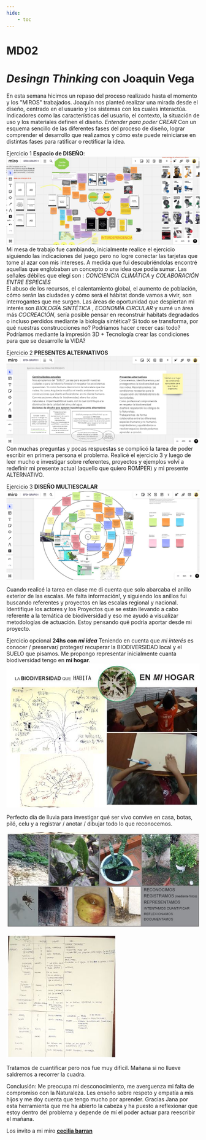 ```yaml
---
hide:
    - toc
---
```


# MD02
# *Desingn Thinking* con Joaquin Vega

En esta semana hicimos un repaso del proceso realizado hasta el momento y los "MIROS" trabajados. 
Joaquín nos planteó realizar una mirada desde el diseño, centrado en el usuario y los sistemas con los cuales interactúa. Indicadores como las características del usuario, el contexto, la situación de uso y los materiales definen el diseño. 
*Entender para poder CREAR*
Con un esquema sencillo de las diferentes fases del proceso de diseño, lograr comprender el desarrollo que realizamos y cómo este puede reiniciarse en distintas fases para ratificar o rectificar la idea.


Ejercicio 1 **Espacio de DISEÑO**:
![](../images/MD01/1.JPG)
Mi mesa de trabajo fue cambiando, inicialmente realice el ejercicio siguiendo las indicaciones del juego pero no logre conectar  las tarjetas que tome al azar con mis intereses. A medida que fui descubriéndolas encontré aquellas que englobaban un concepto o una idea que podía sumar.  Las señales débiles que elegí  son : *CONCIENCIA CLIMÁTICA* y *COLABORACIÓN ENTRE ESPECIES*  
El abuso de los recursos, el calentamiento global, el aumento de población, cómo serán las ciudades y cómo será el hábitat donde vamos a vivir, son interrogantes que me surgen. 
Las áreas de oportunidad  que despiertan mi interés son *BIOLOGÍA SINTÉTICA* , *ECONOMÍA CIRCULAR* y sumé un área más *COCREACIÓN*, sería posible pensar en reconstruir habitats degradados o incluso perdidos mediante la biología sintética? Si todo se transforma, por qué nuestras construcciones no? 
  Podríamos hacer crecer casi todo? Podríamos mediante la impresión 3D + Tecnología crear las condiciones para que se desarrolle la VIDA?

Ejercicio 2 **PRESENTES ALTERNATIVOS**
![](../images/MD01/2.JPG)
Con muchas preguntas y pocas respuestas se complicó la tarea de poder escribir en primera persona el problema. Realicé el ejercicio 3 y luego de leer mucho e investigar sobre referentes, proyectos y ejemplos volví a redefinir mi presente  actual (aquello que quiero ROMPER) y mi presente ALTERNATIVO. 

Ejercicio 3 **DISEÑO MULTIESCALAR**
![](../images/MD01/3.JPG)

Cuando realicé la tarea en clase me di cuenta que solo abarcaba el anillo exterior de las escalas. Me falta información!, y siguiendo los anillos fui buscando referentes y proyectos en las escalas regional y nacional. Identifique los actores y los Proyectos que se están llevando a cabo referente a la temática de biodiversidad y eso me ayudó a visualizar metodologías de actuación. Estoy pensando qué podría aportar desde mi proyecto.

Ejercicio  opcional **24hs con *mi idea***
Teniendo en cuenta que *mi interés* es conocer / preservar/ proteger/ recuperar la BIODIVERSIDAD local y el SUELO que pisamos. Me propongo representar inicialmente cuanta biodiversidad tengo en **mi hogar**.
![](../images/MD01/4A.JPG)

Perfecto día de lluvia para investigar qué ser vivo convive en casa, botas, piló, celu y a registrar / anotar / dibujar todo lo que reconocemos.

![](../images/MD01/4B.JPG)

![](../images/MD01/4C.JPG)

Tratamos de cuantificar pero nos fue muy difícil. 
Mañana si no llueve saldremos a recorrer la cuadra.


Conclusión:
Me preocupa mi desconocimiento, me averguenza mi falta de compromiso con la Naturaleza. Les enseño sobre respeto y empatía a mis hijos y me doy cuenta que tengo mucho por aprender. 
Gracias Jana por esta herramienta que me ha abierto la cabeza y ha puesto a reflexionar que estoy dentro del problema y depende de mí el poder actuar para reescribir el mañana.  

Los invito a mi miro **[cecilia barran](https://miro.com/app/board/uXjVKQ8BQl4=/)**